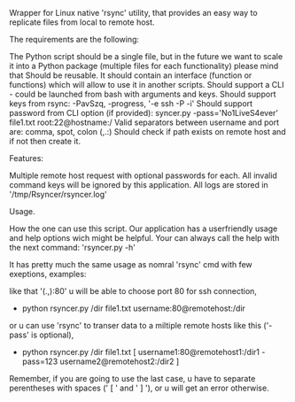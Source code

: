 Wrapper for Linux native 'rsync' utility, that provides an easy way to replicate files from local to remote host.

The requirements are the following:

The Python script should be a single file, but in the future we want to scale it into a Python package (multiple files for each functionality) please mind that
Should be reusable. It should contain an interface (function or functions) which will allow to use it in another scripts.
Should support a CLI - could be launched from bash with arguments and keys.
Should support keys from rsync: -PavSzq, -progress, '-e ssh -P -i'
Should support password from CLI option (if provided): syncer.py -pass='No1LiveS4ever' file1.txt root:22@hostname:/
Valid separators between username and port are: comma, spot, colon (,.:)
Should check if path exists on remote host and if not then create it.

Features: 

Multiple remote host request with optional passwords for each. 
All invalid command keys will be ignored by this application.
All logs are stored in '/tmp/Rsyncer/rsyncer.log'

Usage.

How the one can use this script. Our application has a userfriendly usage and help options wich might be helpful. Your can always call the help with the next command: 'rsyncer.py -h'

It has pretty much the same usage as nomral 'rsync' cmd with few exeptions,
examples:

like that '(.,):80' u will be able to choose port 80 for ssh connection,
  -  python rsyncer.py /dir file1.txt username:80@remotehost:/dir

or u can use 'rsync' to transer data to a miltiple remote hosts like this ('-pass' is optional),
  -  python rsyncer.py /dir file1.txt [ username1:80@remotehost1:/dir1 -pass=123 username2@remotehost2:/dir2 ]

Remember, if you are going to use the last case, u have to separate perentheses with spaces (' [ ' and ' ] '), or u will get an error otherwise.
